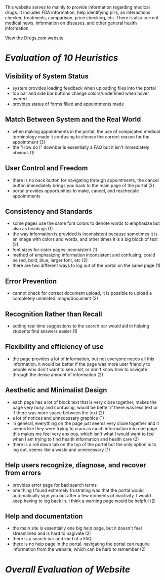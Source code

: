 This website serves to mainly to provide information regarding medical drugs. It includes FDA information, help identifying pills, an interactions checker, treatments, comparison, price checking, etc. There is also current medical news, information on diseases, and other general health information.

[View the Drugs.com website](https://www.drugs.com/)

# *Evaluation of 10 Heuristics*
## Visibility of System Status
- system provides loading feedback when uploading files into the portal
- top bar and side bar buttons change colors/underlined when hover overed
- provides status of forms filled and appointments made

## Match Between System and the Real World
- when making appointments in the portal, the use of compicated medical terminology made it confusing to choose the correct reason for the appointment (3)
- the "How do I" downbar is essentially a FAQ but it isn't immediately obvious (1)

## User Control and Freedom
- there is no back button for navigating through appointments, the cancel button immediately brings you back to the main page of the portal (3)
- portal provides opportunities to make, cancel, and reschedule appointments

## Consistency and Standards
- some pages use the same font colors to denote words to emphasize but also as headings (1)
- the way information is provided is inconsistent because sometimes it is an image with colors and words, and other times it is a big block of text (2)
- font sizes for sister pages inconsistent (1)
- method of emphasizing information inconsistent and confusing, could be red, bold, blue, larger font, etc (2)
- there are two different ways to log out of the portal on the same page (1)

## Error Prevention
- cannot check for correct document upload, it is possible to upload a completely unrelated image/document (2)

## Recognition Rather than Recall
- adding real time suggestions to the search bar would aid in helping students find answers easier (1)

## Flexibility and efficiency of use
- the page provides a lot of information, but not everyone needs all this information. it would be better if the page was more user friendly to people who don't want to see a lot, or don't know how to navigate through the dense amount of information (2)
  
## Aesthetic and Minimalist Design
- each page has a lot of block text that is very close together, makes the page very busy and confusing, would be better if there was less text or if there was more space between the text (2)
- a lot of notices and unnecessary graphics (1)
- in general, everything on the page just seems very close together and it seems like they were trying to cram as much information into one page. this makes me feel very anxious, which isn't what I would want to feel when I am trying to find health information and health care (2)
- there is a roll down tab on the top of the portal but the only option is to log out, seems like a waste and unnecessary (1)

## Help users recognize, diagnose, and recover from errors
- provides error page for bad search terms
- one thing I found extremely frustrating was that the portal would automatically sign you out after a few moments of inactivity. I would keep having to log back in. I think a warning page would be helpful (2)

## Help and documentation
- the main site is essentially one big help page, but it doesn't feel streamlined and is hard to nagivate (2)
- there is a search bar and kind of a FAQ 
- there is no help page in the portal. navigating the portal can require information from the website, which can be hard to remember (2)

# *Overall Evaluation of Website*
